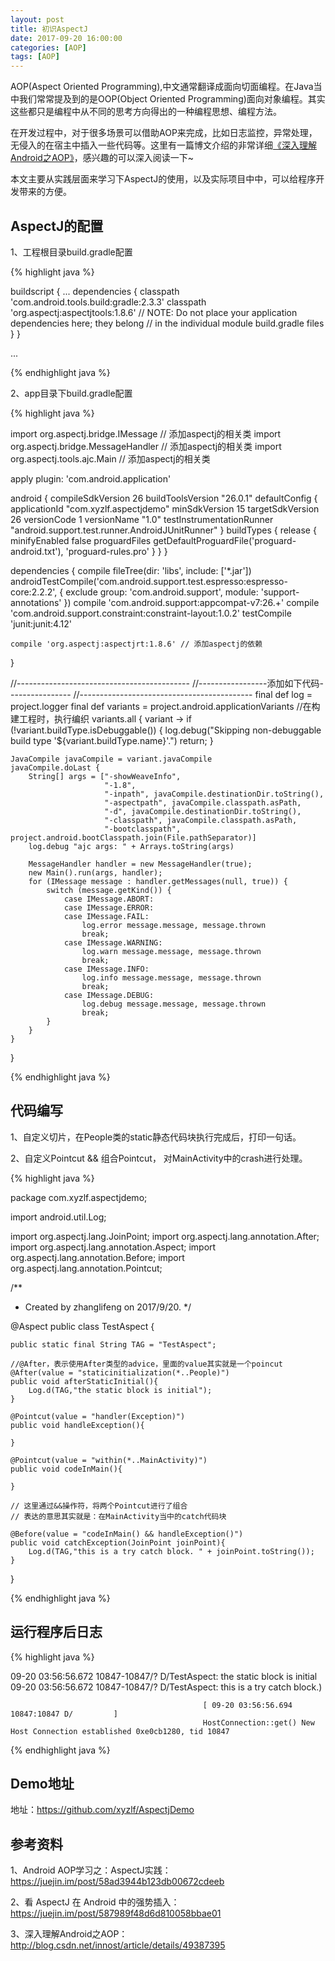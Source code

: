 ```yaml
---
layout: post
title: 初识AspectJ
date: 2017-09-20 16:00:00
categories: [AOP]
tags: [AOP]
---
```


AOP(Aspect Oriented Programming),中文通常翻译成面向切面编程。在Java当中我们常常提及到的是OOP(Object Oriented Programming)面向对象编程。其实这些都只是编程中从不同的思考方向得出的一种编程思想、编程方法。
<!--more-->
在开发过程中，对于很多场景可以借助AOP来完成，比如日志监控，异常处理，无侵入的在宿主中插入一些代码等。这里有一篇博文介绍的非常详细[《深入理解Android之AOP》][1]，感兴趣的可以深入阅读一下~

本文主要从实践层面来学习下AspectJ的使用，以及实际项目中中，可以给程序开发带来的方便。

## AspectJ的配置 

1、工程根目录build.gradle配置

{% highlight java %}

buildscript {
    ...
    dependencies {
        classpath 'com.android.tools.build:gradle:2.3.3'
        classpath 'org.aspectj:aspectjtools:1.8.6'
        // NOTE: Do not place your application dependencies here; they belong
        // in the individual module build.gradle files
    }
}

...

{% endhighlight java %}

2、app目录下build.gradle配置

{% highlight java %}

import org.aspectj.bridge.IMessage  // 添加aspectj的相关类
import org.aspectj.bridge.MessageHandler // 添加aspectj的相关类
import org.aspectj.tools.ajc.Main // 添加aspectj的相关类

apply plugin: 'com.android.application'

android {
    compileSdkVersion 26
    buildToolsVersion "26.0.1"
    defaultConfig {
        applicationId "com.xyzlf.aspectjdemo"
        minSdkVersion 15
        targetSdkVersion 26
        versionCode 1
        versionName "1.0"
        testInstrumentationRunner "android.support.test.runner.AndroidJUnitRunner"
    }
    buildTypes {
        release {
            minifyEnabled false
            proguardFiles getDefaultProguardFile('proguard-android.txt'), 'proguard-rules.pro'
        }
    }
}

dependencies {
    compile fileTree(dir: 'libs', include: ['*.jar'])
    androidTestCompile('com.android.support.test.espresso:espresso-core:2.2.2', {
        exclude group: 'com.android.support', module: 'support-annotations'
    })
    compile 'com.android.support:appcompat-v7:26.+'
    compile 'com.android.support.constraint:constraint-layout:1.0.2'
    testCompile 'junit:junit:4.12'

    compile 'org.aspectj:aspectjrt:1.8.6' // 添加aspectj的依赖
}

//-------------------------------------------
//-----------------添加如下代码----------------
//-------------------------------------------
final def log = project.logger
final def variants = project.android.applicationVariants
//在构建工程时，执行编织
variants.all { variant ->
    if (!variant.buildType.isDebuggable()) {
        log.debug("Skipping non-debuggable build type '${variant.buildType.name}'.")
        return;
    }

    JavaCompile javaCompile = variant.javaCompile
    javaCompile.doLast {
        String[] args = ["-showWeaveInfo",
                         "-1.8",
                         "-inpath", javaCompile.destinationDir.toString(),
                         "-aspectpath", javaCompile.classpath.asPath,
                         "-d", javaCompile.destinationDir.toString(),
                         "-classpath", javaCompile.classpath.asPath,
                         "-bootclasspath", project.android.bootClasspath.join(File.pathSeparator)]
        log.debug "ajc args: " + Arrays.toString(args)

        MessageHandler handler = new MessageHandler(true);
        new Main().run(args, handler);
        for (IMessage message : handler.getMessages(null, true)) {
            switch (message.getKind()) {
                case IMessage.ABORT:
                case IMessage.ERROR:
                case IMessage.FAIL:
                    log.error message.message, message.thrown
                    break;
                case IMessage.WARNING:
                    log.warn message.message, message.thrown
                    break;
                case IMessage.INFO:
                    log.info message.message, message.thrown
                    break;
                case IMessage.DEBUG:
                    log.debug message.message, message.thrown
                    break;
            }
        }
    }
}

{% endhighlight java %}

## 代码编写

1、自定义切片，在People类的static静态代码块执行完成后，打印一句话。

2、自定义Pointcut && 组合Pointcut， 对MainActivity中的crash进行处理。

{% highlight java %}

package com.xyzlf.aspectjdemo;

import android.util.Log;

import org.aspectj.lang.JoinPoint;
import org.aspectj.lang.annotation.After;
import org.aspectj.lang.annotation.Aspect;
import org.aspectj.lang.annotation.Before;
import org.aspectj.lang.annotation.Pointcut;

/**
 * Created by zhanglifeng on 2017/9/20.
 */

@Aspect
public class TestAspect {

    public static final String TAG = "TestAspect";

    //@After，表示使用After类型的advice，里面的value其实就是一个poincut
    @After(value = "staticinitialization(*..People)")
    public void afterStaticInitial(){
        Log.d(TAG,"the static block is initial");
    }

    @Pointcut(value = "handler(Exception)")
    public void handleException(){

    }

    @Pointcut(value = "within(*..MainActivity)")
    public void codeInMain(){

    }

    // 这里通过&&操作符，将两个Pointcut进行了组合
    // 表达的意思其实就是：在MainActivity当中的catch代码块

    @Before(value = "codeInMain() && handleException()")
    public void catchException(JoinPoint joinPoint){
        Log.d(TAG,"this is a try catch block. " + joinPoint.toString());
    }

}

{% endhighlight java %}

## 运行程序后日志

{% highlight java %}

09-20 03:56:56.672 10847-10847/? D/TestAspect: the static block is initial
09-20 03:56:56.672 10847-10847/? D/TestAspect: this is a try catch block.)
                                               
                                               [ 09-20 03:56:56.694 10847:10847 D/         ]
                                               HostConnection::get() New Host Connection established 0xe0cb1280, tid 10847


{% endhighlight java %}

## Demo地址

地址：<https://github.com/xyzlf/AspectjDemo>

## 参考资料 

1、Android AOP学习之：AspectJ实践：<https://juejin.im/post/58ad3944b123db00672cdeeb>

2、看 AspectJ 在 Android 中的强势插入：<https://juejin.im/post/587989f48d6d810058bbae01>

3、深入理解Android之AOP：<http://blog.csdn.net/innost/article/details/49387395>


[1]: http://blog.csdn.net/innost/article/details/49387395